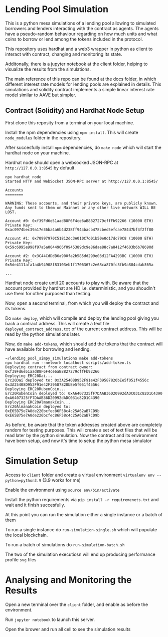 # Lending Pool Simulation

This is a python mesa simulations of a lending pool allowing to simulated borrowers and lenders interacting with the contract as agents. The agents have a pseudo-random behaviour regarding on how much units and what coins to borrow or lend among the tokens included in the protocol.

This repository uses hardhat and a web3 wrapper in python as client to interact with contract, changing and monitoring its state.

Additonally, there is a jupyter notebook at the client folder, helping to visualize the results from the simulations. 

The main reference of this repo can be found at the docs folder, in which different interest rate models for lending pools are explained in details. This simulations and solidity contract implements a simple linear interest rate model similar to AAVE but simpler. 

## Contract (Solidity) and Hardhat Node Setup

First clone this reposity from a terminal on your local machine. 

Install the npm dependencies using `npm install`. This will create `node_modules` folder in the repository.

After succesfully install `npm` dependencies, do `make node` which will start the hardhat node on your machine. 

Hardhat node should open a websocked JSON-RPC at `http://127.0.0.1:8545` by default.

```
npx hardhat node
Started HTTP and WebSocket JSON-RPC server at http://127.0.0.1:8545/

Accounts
========

WARNING: These accounts, and their private keys, are publicly known.
Any funds sent to them on Mainnet or any other live network WILL BE LOST.

Account #0: 0xf39Fd6e51aad88F6F4ce6aB8827279cffFb92266 (10000 ETH)
Private Key: 0xac0974bec39a17e36ba4a6b4d238ff944bacb478cbed5efcae784d7bf4f2ff80

Account #1: 0x70997970C51812dc3A010C7d01b50e0d17dc79C8 (10000 ETH)
Private Key: 0x59c6995e998f97a5a0044966f0945389dc9e86dae88c7a8412f4603b6b78690d

Account #2: 0x3C44CdDdB6a900fa2b585dd299e03d12FA4293BC (10000 ETH)
Private Key: 0x5de4111afa1a4b94908f83103eb1f1706367c2e68ca870fc3fb9a804cdab365a

...
```
Hardhat node create until 20 accounts to play with. Be aware that the account provided by hardhat are HD i.e. deterministic, and you shoudln't use them for other purposed than testing. 

Now, open a second terminal, from which you will deploy the contract and its tokens. 

Do `make deploy`, which will compile and deploy the lending pool giving you back a contract address. This will create a text file 
`deployed_contract_address.txt` of the current contract address. This will be read by the python simulations later.

Now, do `make add-tokens`, which should add the tokens that the contract will have available for borrowing and lending. 
```
~/lending_pool_simpy_simulation$ make add-tokens
npx hardhat run --network localhost scripts/add-token.ts
Deploying contract from contract owner: 0xf39Fd6e51aad88F6F4ce6aB8827279cffFb92266
Deploying ERC20Dai...
Erc20Dai deployed to: 0x3A25408D952F91e42F39587820bEe5f051f4556c
0x3A25408D952F91e42F39587820bEe5f051f4556c
Deploying ERC20RubenCoin...
Erc20RubenCoin deployed to: 0xA6407325fF7DAAB36D20992dADC031c82D1C4390
0xA6407325fF7DAAB36D20992dADC031c82D1C4390
Deploying ERC20AlmanakCoin...
Erc20AlmanakCoin deployed to: 0xE65B75e7A8de220bcfec86F58c4c25A62aB7CD9b
0xE65B75e7A8de220bcfec86F58c4c25A62aB7CD9b

```
As before, be aware that the token addresses created above are completely random for testing purposes. This will create a set of text files that will be read later by the python simulation. Now the contract and its environment have been setup, and now it's time to setup the python mesa simulator

# Simulation Setup

Access to `client` folder and create a virtual environment `virtualenv env --python=python3.9` (3.9 works for me)

Enable the environment using `source env/bin/activate` 

Install the python requirements via `pip install -r requiremenets.txt` and wait and it finish succesfully.

At this point you can run the simulation either a single instance or a batch of them

To run a single instance do `run-simulation-single.sh` which will populate the local blockchain.

To run a batch of simulations do `run-simulation-batch.sh`

The two of the simulation executiosn will end up producing performance profile `svg` files

# Analysing and Monitoring the Results

Open a new terminal over the `client` folder, and enable as before the environment.

Run `jupyter notebook` to launch this server. 

Open the brower and run all cell to see the simulation results


